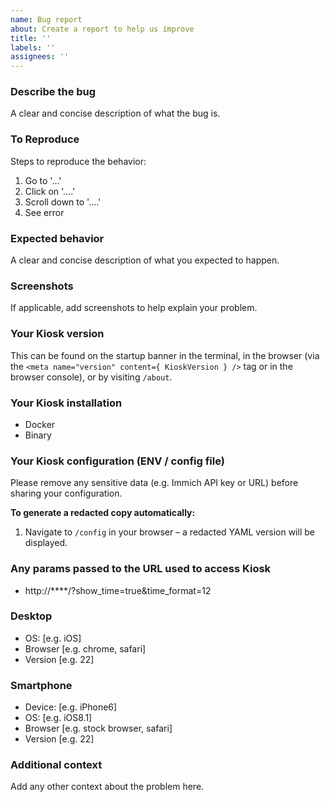 ```yaml
---
name: Bug report
about: Create a report to help us improve
title: ''
labels: ''
assignees: ''
---
```


### Describe the bug
A clear and concise description of what the bug is.

### To Reproduce
Steps to reproduce the behavior:
1. Go to '...'
2. Click on '....'
3. Scroll down to '....'
4. See error

### Expected behavior
A clear and concise description of what you expected to happen.

### Screenshots
If applicable, add screenshots to help explain your problem.

### Your Kiosk version
This can be found on the startup banner in the terminal, in the browser (via the `<meta name="version" content={ KioskVersion } />` tag or in the browser console), or by visiting `/about`.

### Your Kiosk installation
- Docker
- Binary

### Your Kiosk configuration (ENV / config file)
Please remove any sensitive data (e.g. Immich API key or URL) before sharing your configuration.

**To generate a redacted copy automatically:**

1. Navigate to `/config` in your browser – a redacted YAML version will be displayed.

### Any params passed to the URL used to access Kiosk
- http://****/?show_time=true&time_format=12

### Desktop
- OS: [e.g. iOS]
- Browser [e.g. chrome, safari]
- Version [e.g. 22]

### Smartphone
- Device: [e.g. iPhone6]
- OS: [e.g. iOS8.1]
- Browser [e.g. stock browser, safari]
- Version [e.g. 22]

### Additional context
Add any other context about the problem here.
